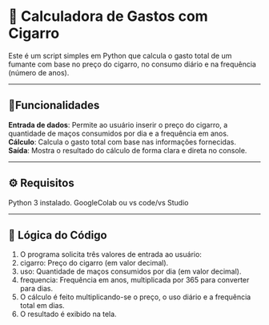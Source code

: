 # 🚬 Calculadora de Gastos com Cigarro
Este é um script simples em Python que calcula o gasto total de um fumante com base no preço do cigarro, no consumo diário e na frequência (número de anos).

---
## 🔎Funcionalidades
**Entrada de dados**: Permite ao usuário inserir o preço do cigarro, a quantidade de maços consumidos por dia e a frequência em anos.<br>
**Cálculo**: Calcula o gasto total com base nas informações fornecidas.<br>
**Saída**: Mostra o resultado do cálculo de forma clara e direta no console.

---
## ⚙️ Requisitos
Python 3 instalado.
GoogleColab ou vs code/vs Studio 

---
## 🧠 Lógica do Código
1. O programa solicita três valores de entrada ao usuário:
2. cigarro: Preço do cigarro (em valor decimal).
3. uso: Quantidade de maços consumidos por dia (em valor decimal).
4. frequencia: Frequência em anos, multiplicada por 365 para converter para dias.
5. O cálculo é feito multiplicando-se o preço, o uso diário e a frequência total em dias.
6. O resultado é exibido na tela.
